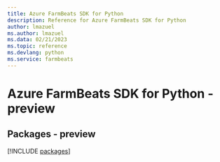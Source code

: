```yaml
---
title: Azure FarmBeats SDK for Python
description: Reference for Azure FarmBeats SDK for Python
author: lmazuel
ms.author: lmazuel
ms.data: 02/21/2023
ms.topic: reference
ms.devlang: python
ms.service: farmbeats
---
```

# Azure FarmBeats SDK for Python - preview
## Packages - preview
[!INCLUDE [packages](farmbeats-index.md)]